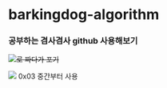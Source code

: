 # barkingdog-algorithm
 
### 공부하는 겸사겸사 github 사용해보기
~~<img src="https://img.shields.io/badge/C-61DAFB?style=flat-square&logo=C&logoColor=white"/>로 짜다가 포기~~

<img src="https://img.shields.io/badge/Python-3776AB?style=flat-square&logo=Python&logoColor=white"/> 0x03 중간부터 사용
